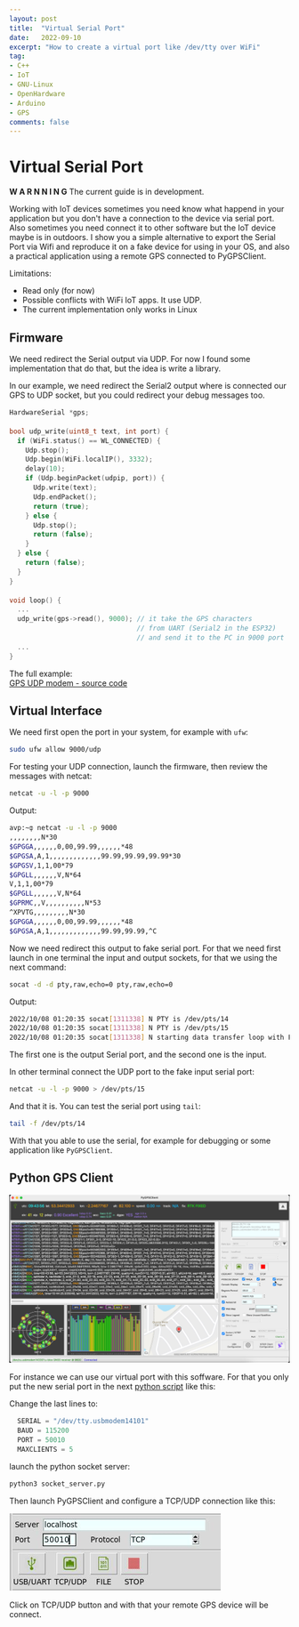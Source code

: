 ```yaml
---
layout: post
title:  "Virtual Serial Port"
date:   2022-09-10
excerpt: "How to create a virtual port like /dev/tty over WiFi"
tag:
- C++
- IoT
- GNU-Linux
- OpenHardware
- Arduino
- GPS
comments: false
---
```


# Virtual Serial Port

**W A R N N I N G**
The current guide is in development.

Working with IoT devices sometimes you need know what happend in your application but you don't have a connection to the device via serial port. Also sometimes you need connect it to other software but the IoT device maybe is in outdoors. I show you a simple alternative to export the Serial Port via Wifi and reproduce it on a fake device for using in your OS, and also a practical application using a remote GPS connected to PyGPSClient.

Limitations:

- Read only (for now)
- Possible conflicts with WiFi IoT apps. It use UDP.
- The current implementation only works in Linux

## Firmware

We need redirect the Serial output via UDP. For now I found some implementation that do that, but the idea is write a library.

In our example, we need redirect the Serial2 output where is connected our GPS to UDP socket, but you could redirect your debug messages too.

```cpp
HardwareSerial *gps;

bool udp_write(uint8_t text, int port) {
  if (WiFi.status() == WL_CONNECTED) {
    Udp.stop();
    Udp.begin(WiFi.localIP(), 3332);
    delay(10);
    if (Udp.beginPacket(udpip, port)) {
      Udp.write(text);
      Udp.endPacket();
      return (true);
    } else {
      Udp.stop();
      return (false);
    }
  } else {
    return (false);
  }
}

void loop() {
  ...
  udp_write(gps->read(), 9000); // it take the GPS characters
                                // from UART (Serial2 in the ESP32)
                                // and send it to the PC in 9000 port
  ...
}
```

The full example:  
[GPS UDP modem - source code](https://github.com/hpsaturn/esp32-wifi-cli/tree/master/examples/gps-udp-modem)

## Virtual Interface

We need first open the port in your system, for example with `ufw`:

```bash
sudo ufw allow 9000/udp
```

For testing your UDP connection, launch the firmware, then review the messages with netcat:

```bash
netcat -u -l -p 9000
``` 

Output:

```bash
avp:~ȹ netcat -u -l -p 9000 
,,,,,,,,N*30
$GPGGA,,,,,,0,00,99.99,,,,,,*48
$GPGSA,A,1,,,,,,,,,,,,,99.99,99.99,99.99*30
$GPGSV,1,1,00*79
$GPGLL,,,,,,V,N*64
V,1,1,00*79
$GPGLL,,,,,,V,N*64
$GPRMC,,V,,,,,,,,,,N*53
^XPVTG,,,,,,,,,N*30
$GPGGA,,,,,,0,00,99.99,,,,,,*48
$GPGSA,A,1,,,,,,,,,,,,,99.99,99.99,^C
``` 
Now we need redirect this output to fake serial port. For that we need first launch in one terminal the input and output sockets, for that we using the next command:

```bash
socat -d -d pty,raw,echo=0 pty,raw,echo=0
```

Output:

```bash
2022/10/08 01:20:35 socat[1311338] N PTY is /dev/pts/14
2022/10/08 01:20:35 socat[1311338] N PTY is /dev/pts/15
2022/10/08 01:20:35 socat[1311338] N starting data transfer loop with FDs [5,5] and [7,7]
```
The first one is the output Serial port, and the second one is the input.  

In other terminal connect the UDP port to the fake input serial port:

```bash
netcat -u -l -p 9000 > /dev/pts/15
```

And that it is. You can test the serial port using `tail`:

```bash
tail -f /dev/pts/14
```

With that you able to use the serial, for example for debugging or some application like `PyGPSClient`.

## Python GPS Client

![PyGPSClient](/assets/img/pygpsclient.jpg)

For instance we can use our virtual port with this soffware. For that you only put the new serial port in the next [python script](https://github.com/semuconsulting/PyGPSClient/blob/master/examples/socket_server.py) like this: 

Change the last lines to:

```python
  SERIAL = "/dev/tty.usbmodem14101"
  BAUD = 115200
  PORT = 50010
  MAXCLIENTS = 5
```

launch the python socket server:

```python
python3 socket_server.py
```

Then launch PyGPSClient and configure a TCP/UDP connection like this:

![PyGPSClient UDP config](/assets/img/pygpsclient_udp_config.jpg)

Click on TCP/UDP button and with that your remote GPS device will be connect.


